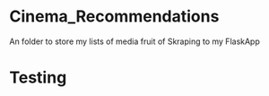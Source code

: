 # Cinema_Recommendations

An folder to store my lists of media fruit of Skraping to my FlaskApp

# Testing

